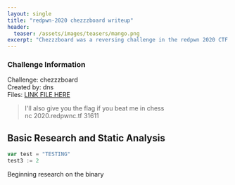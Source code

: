 ```yaml
---
layout: single
title: "redpwn-2020 chezzzboard writeup"
header:
  teaser: /assets/images/teasers/mango.png
excerpt: "Chezzzboard was a reversing challenge in the redpwn 2020 CTF that involved z3 to solve math problems."
---
```


### Challenge Information

Challenge: chezzzboard  
Created by: dns  
Files: [LINK FILE HERE](/assets/files/chezzz)
>I'll also give you the flag if you beat me in chess  
>nc 2020.redpwnc.tf 31611

## Basic Research and Static Analysis

```go
var test = "TESTING"
test3 := 2
```

Beginning research on the binary